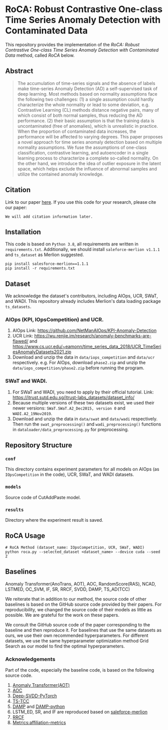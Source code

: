 # RoCA: Robust Contrastive One-class Time Series Anomaly Detection with Contaminated Data
This repository provides the implementation of the _RoCA: Robust Contrastive One-class Time Series Anomaly Detection with Contaminated Data_ method, called _RoCA_ below. 

## Abstract
> The accumulation of time-series signals and the absence of labels make time-series Anomaly Detection (AD) a self-supervised
> task of deep learning. Most methods based on normality assumptions face the following two challenges:
> (1) a single assumption could hardly characterize the whole normality or lead to some deviation, e.g. Contrastive Learning (CL) methods distance negative pairs, many of which consist of both normal samples, thus reducing the AD performance.
> (2) their basic assumption is that the training data is uncontaminated (free of anomalies), which is unrealistic in practice. When the proportion of contaminated data increases, the performance will be affected to varying degrees.
> This paper proposes a novel approach for time series anomaly detection based on multiple normality assumptions.
> We fuse the assumptions of one-class classification, contrastive learning, and autoencoder in a single learning process to characterize a complete so-called normality.
> On the other hand, we introduce the idea of outlier exposure in the latent space, which helps exclude the influence of abnormal samples and utilize the contained anomaly knowledge.



## Citation
Link to our paper [here]().
If you use this code for your research, please cite our paper:

```
We will add citation information later.
```

## Installation
This code is based on `Python 3.8`, all requirements are written in `requirements.txt`. Additionally, we should install `saleforce-merlion v1.1.1` and `ts_dataset` as Merlion suggested.

```
pip install salesforce-merlion==1.1.1
pip install -r requirements.txt
```

## Dataset
We acknowledge the dataset's contributors, including AIOps, UCR, SWaT, and WADI.
This repository already includes Merlion's data loading package `ts_datasets`.

### AIOps (KPI, IOpsCompetition) and UCR. 
1. AIOps Link: https://github.com/NetManAIOps/KPI-Anomaly-Detection
2. UCR Link: https://wu.renjie.im/research/anomaly-benchmarks-are-flawed/ 
and https://www.cs.ucr.edu/~eamonn/time_series_data_2018/UCR_TimeSeriesAnomalyDatasets2021.zip
3. Download and unzip the data in `data/iops_competition` and `data/ucr` respectively. 
e.g. For AIOps, download `phase2.zip` and unzip the `data/iops_competition/phase2.zip` before running the program.

### SWaT and WADI. 
1. For SWaT and WADI, you need to apply by their official tutorial. Link: https://itrust.sutd.edu.sg/itrust-labs_datasets/dataset_info/
2. Because multiple versions of these two datasets exist, 
we used their newer versions: `SWaT.SWaT.A2_Dec2015, version 0` and `WADI.A2_19Nov2019`.
3. Download and unzip the data in `data/swat` and `data/wadi` respectively. Then run the 
`swat_preprocessing()` and `wadi_preprocessing()` functions in `dataloader/data_preprocessing.py` for preprocessing.

## Repository Structure

### `conf`
This directory contains experiment parameters for all models on AIOps (as `IOpsCompetition` in the code), UCR, SWaT, and WADI datasets.

### `models`
Source code of CutAddPaste model.

### `results`
Directory where the experiment result is saved.

## RoCA Usage
```
# RoCA Method (dataset_name: IOpsCompetition, UCR, SWaT, WADI)
python roca.py --selected_dataset <dataset_name> --device cuda --seed 2
```

## Baselines
Anomaly Transformer(AnoTrans, AOT), AOC, RandomScore(RAS), NCAD, LSTMED, OC_SVM, IF, SR, RRCF, SVDD, DAMP, TS_AD(TCC)

We reiterate that in addition to our method, the source code of other baselines is based on the GitHub source code 
provided by their papers. For reproducibility, we changed the source code of their models as little as possible. 
We are grateful for the work on these papers.

We consult the GitHub source code of the paper corresponding to the baseline and then reproduce it. 
For baselines that use the same datasets as ours, we use their own recommended hyperparameters. 
For different datasets, we use the same hyperparameter optimization method Grid Search as our model to find the optimal hyperparameters.

### Acknowledgements
Part of the code, especially the baseline code, is based on the following source code.
1. [Anomaly Transformer(AOT)](https://github.com/thuml/Anomaly-Transformer)
2. [AOC](https://github.com/alsike22/AOC)
3. [Deep-SVDD-PyTorch](https://github.com/lukasruff/Deep-SVDD-PyTorch)
4. [TS-TCC](https://github.com/emadeldeen24/TS-TCC)
5. [DAMP](https://sites.google.com/view/discord-aware-matrix-profile/documentation) and 
[DAMP-python](https://github.com/sihohan/DAMP)
6. LSTM_ED, SR, and IF are reproduced based on [saleforce-merlion](https://github.com/salesforce/Merlion/tree/main/merlion/models/anomaly)
7. [RRCF](https://github.com/kLabUM/rrcf?tab=readme-ov-file)
8. [Metrics:affiliation-metrics](https://github.com/ahstat/affiliation-metrics-py)

